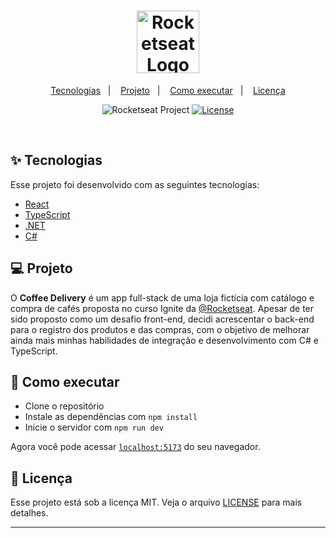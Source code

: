 <h1 align="center">
  <img alt="Rocketseat Logo" title="Rocketseat Logo" src="https://avatars.githubusercontent.com/u/69590972?s=200&v=4" width="100px" />
</h1>

<p align="center">
  <a href="#-tecnologias">Tecnologias</a>&nbsp;&nbsp;&nbsp;|&nbsp;&nbsp;&nbsp;
  <a href="#-projeto">Projeto</a>&nbsp;&nbsp;&nbsp;|&nbsp;&nbsp;&nbsp;
  <a href="#-como-executar">Como executar</a>&nbsp;&nbsp;&nbsp;|&nbsp;&nbsp;&nbsp;
  <a href="#-licença">Licença</a>
</p>

<p align="center">
  <img src="https://img.shields.io/static/v1?label=Rocketseat&message=Education&color=8257e5&labelColor=202024" alt="Rocketseat Project" />
  <a href="LICENSE"><img  src="https://img.shields.io/static/v1?label=license&message=MIT&color=22c55e&labelColor=202024" alt="License"></a>
</p>

<br>


## ✨ Tecnologias

Esse projeto foi desenvolvido com as seguintes tecnologias:

- [React](https://reactjs.org)
- [TypeScript](https://www.typescriptlang.org/)
- [.NET](https://dotnet.microsoft.com/)
- [C#](https://dotnet.microsoft.com/languages/csharp)

## 💻 Projeto

O <strong>Coffee Delivery</strong> é um app full-stack de uma loja fictícia com catálogo e compra de cafés proposta no curso Ignite da [@Rocketseat](https://www.rocketseat.com.br/). Apesar de ter sido proposto como um desafio front-end, decidi acrescentar o back-end para o registro dos produtos e das compras, com o objetivo
de melhorar ainda mais minhas habilidades de integração e desenvolvimento com C# e TypeScript.

## 🚀 Como executar

- Clone o repositório
- Instale as dependências com `npm install`
- Inicie o servidor com `npm run dev`

Agora você pode acessar [`localhost:5173`](http://localhost:5173) do seu navegador.

## 📄 Licença

Esse projeto está sob a licença MIT. Veja o arquivo [LICENSE](LICENSE.md) para mais detalhes.

---